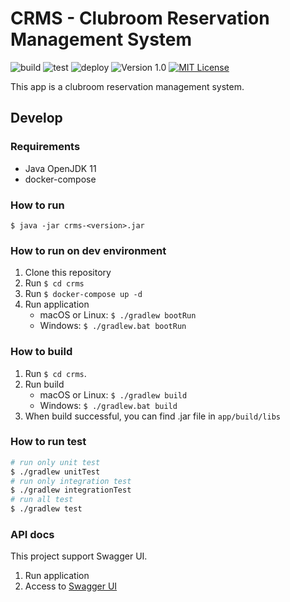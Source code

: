 # CRMS - Clubroom Reservation Management System

![build](https://github.com/averak/CRMS/workflows/build/badge.svg)
![test](https://github.com/averak/CRMS/workflows/test/badge.svg)
![deploy](https://github.com/averak/CRMS/workflows/deploy/badge.svg)
![Version 1.0](https://img.shields.io/badge/version-1.0-yellow.svg)
[![MIT License](http://img.shields.io/badge/license-MIT-blue.svg?style=flat)](LICENSE)

This app is a clubroom reservation management system.

## Develop

### Requirements

- Java OpenJDK 11
- docker-compose

### How to run

`$ java -jar crms-<version>.jar`

### How to run on dev environment

1. Clone this repository
2. Run `$ cd crms`
3. Run `$ docker-compose up -d`
4. Run application
   - macOS or Linux: `$ ./gradlew bootRun`
   - Windows: `$ ./gradlew.bat bootRun`

### How to build

1. Run `$ cd crms`.
2. Run build
   - macOS or Linux: `$ ./gradlew build`
   - Windows: `$ ./gradlew.bat build`
3. When build successful, you can find .jar file in `app/build/libs`

### How to run test

```sh
# run only unit test
$ ./gradlew unitTest
# run only integration test
$ ./gradlew integrationTest
# run all test
$ ./gradlew test
```

### API docs

This project support Swagger UI.

1. Run application
2. Access to [Swagger UI](http://localhost:8080/swagger-ui/)
